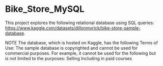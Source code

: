 # Bike_Store_MySQL

This project explores the following relational database using SQL queries: https://www.kaggle.com/datasets/dillonmyrick/bike-store-sample-database.

NOTE
The database, which is hosted on Kaggle, has the following Terms of Use:
The sample database is copyrighted and cannot be used for commercial purposes. For example, it cannot be used for the following but is not limited to the purposes:
Selling
Including in paid courses
